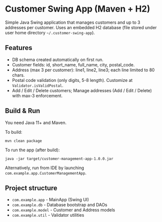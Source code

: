 # Customer Swing App (Maven + H2)

Simple Java Swing application that manages customers and up to 3 addresses per customer.
Uses an embedded H2 database (file stored under user home directory `~/.customer-swing-app`).

## Features
- DB schema created automatically on first run.
- Customer fields: id, short_name, full_name, city, postal_code.
- Address (max 3 per customer): line1, line2, line3; each line limited to 80 chars.
- Postal code validation (only digits, 5-8 length). Customize at `Validator.isValidPostal`.
- Add / Edit / Delete customers; Manage addresses (Add / Edit / Delete) with max-3 enforcement.

## Build & Run
You need Java 11+ and Maven.

To build:
```
mvn clean package
```

To run the app (after build):
```
java -jar target/customer-management-app-1.0.0.jar
```

Alternatively, run from IDE by launching `com.example.app.CustomerManagementApp`.

## Project structure
- `com.example.app` - MainApp (Swing UI)
- `com.example.db` - Database bootstrap and DAOs
- `com.example.model` - Customer and Address models
- `com.example.util` - Validator utilities

